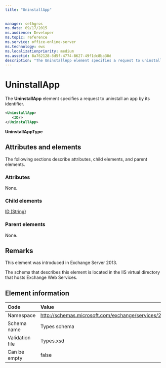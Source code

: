 ```yaml
---
title: "UninstallApp"
 
 
manager: sethgros
ms.date: 09/17/2015
ms.audience: Developer
ms.topic: reference
ms.service: office-online-server
ms.technology: ews
ms.localizationpriority: medium
ms.assetid: 8a762128-8d5f-4774-8627-49f1dc8ba30d
description: "The UninstallApp element specifies a request to uninstall an app by its identifier."
---
```


# UninstallApp

The **UninstallApp** element specifies a request to uninstall an app by its identifier. 
  
```XML
<UninstallApp>
   <ID/>
</UninstallApp>
```

 **UninstallAppType**
## Attributes and elements

The following sections describe attributes, child elements, and parent elements.
  
### Attributes

None.
  
### Child elements

[ID (String)](id-string.md)
  
### Parent elements

None.
  
## Remarks

This element was introduced in Exchange Server 2013.
  
The schema that describes this element is located in the IIS virtual directory that hosts Exchange Web Services.
  
## Element information

|**Code**|**Value**|
|:-----|:-----|
|Namespace  <br/> |http://schemas.microsoft.com/exchange/services/2006/types  <br/> |
|Schema name  <br/> |Types schema  <br/> |
|Validation file  <br/> |Types.xsd  <br/> |
|Can be empty  <br/> |false  <br/> |
   

